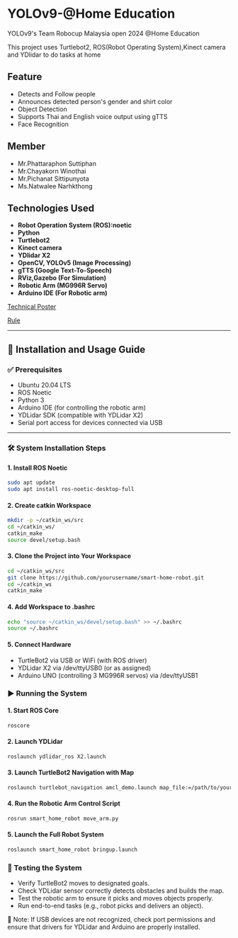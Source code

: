 # YOLOv9-@Home Education 
YOLOv9's Team Robocup Malaysia open 2024 @Home Education

This project uses Turtlebot2, ROS(Robot Operating System),Kinect camera and YDlidar to do tasks at home
## Feature
- Detects and Follow people
- Announces detected person's gender and shirt color
- Object Detection
- Supports Thai and English voice output using gTTS
- Face Recognition
## Member
- Mr.Phattaraphon Suttiphan
- Mr.Chayakorn Winothai
- Mr.Pichanat Sittipunyota
- Ms.Natwalee Narhkthong
## Technologies Used
- **Robot Operation System (ROS):noetic**
- **Python**
- **Turtlebot2**
- **Kinect camera**
- **YDlidar X2**
- **OpenCV, YOLOv5 (Image Processing)**
- **gTTS (Google Text-To-Speech)**
- **RViz,Gazebo (For Simulation)**
- **Robotic Arm (MG996R Servo)**
- **Arduino IDE (For Robotic arm)**
  
[Technical Poster](Rules\Poster-YOLOv9.pdf)


[Rule](Rules\Rule2024RoboCup@HomeEducation.pdf)

---

## 🚀 Installation and Usage Guide

### ✅ Prerequisites
- Ubuntu 20.04 LTS
- ROS Noetic
- Python 3
- Arduino IDE (for controlling the robotic arm)
- YDLidar SDK (compatible with YDLidar X2)
- Serial port access for devices connected via USB

---

### 🛠 System Installation Steps

#### 1. Install ROS Noetic
```bash
sudo apt update
sudo apt install ros-noetic-desktop-full
```
#### 2. Create catkin Workspace
```bash
mkdir -p ~/catkin_ws/src
cd ~/catkin_ws/
catkin_make
source devel/setup.bash
```
#### 3. Clone the Project into Your Workspace
```bash
cd ~/catkin_ws/src
git clone https://github.com/yourusername/smart-home-robot.git
cd ~/catkin_ws
catkin_make
```
#### 4. Add Workspace to .bashrc
```bash
echo "source ~/catkin_ws/devel/setup.bash" >> ~/.bashrc
source ~/.bashrc
```
#### 5. Connect Hardware
* TurtleBot2 via USB or WiFi (with ROS driver)
* YDLidar X2 via /dev/ttyUSB0 (or as assigned)
* Arduino UNO (controlling 3 MG996R servos) via /dev/ttyUSB1

### ▶️ Running the System

#### 1. Start ROS Core
```bash
roscore
```
#### 2. Launch YDLidar
```bash
roslaunch ydlidar_ros X2.launch
```
#### 3. Launch TurtleBot2 Navigation with Map
```bash
roslaunch turtlebot_navigation amcl_demo.launch map_file:=/path/to/your/map.yaml
```
#### 4. Run the Robotic Arm Control Script
```bash
rosrun smart_home_robot move_arm.py
```
#### 5. Launch the Full Robot System
```bash
roslaunch smart_home_robot bringup.launch
```
### 🧪 Testing the System
* Verify TurtleBot2 moves to designated goals.
* Check YDLidar sensor correctly detects obstacles and builds the map.
* Test the robotic arm to ensure it picks and moves objects properly.
* Run end-to-end tasks (e.g., robot picks and delivers an object).

📌 Note: If USB devices are not recognized, check port permissions and ensure that drivers for YDLidar and Arduino are properly installed.
